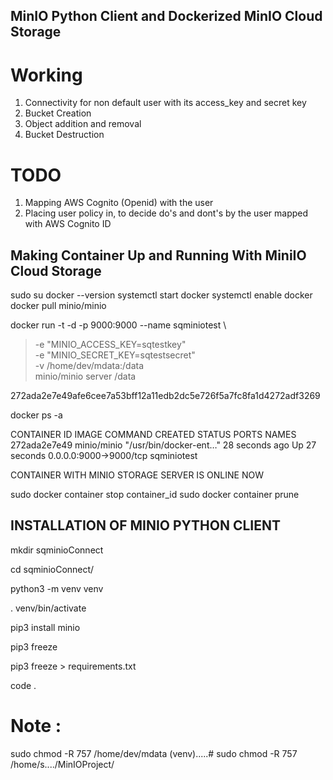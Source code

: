 ## MinIO Python Client and Dockerized MinIO Cloud Storage

# Working
1. Connectivity for non default user with its access_key and secret key
2. Bucket Creation 
3. Object addition and removal
3. Bucket Destruction

# TODO
1. Mapping AWS Cognito (Openid) with the user
2. Placing user policy in, to decide do's and dont's by the user mapped with AWS Cognito ID

## Making Container Up and Running With MiniIO Cloud Storage
sudo su
docker --version
systemctl start docker
systemctl enable docker
docker pull minio/minio

docker run -t -d -p 9000:9000 --name sqminiotest \
> -e "MINIO_ACCESS_KEY=sqtestkey" \
> -e "MINIO_SECRET_KEY=sqtestsecret" \
> -v /home/dev/mdata:/data \
> minio/minio server /data 

272ada2e7e49afe6cee7a53bff12a11edb2dc5e726f5a7fc8fa1d4272adf3269

docker ps -a

CONTAINER ID   IMAGE                           COMMAND                  CREATED          STATUS                      PORTS                    NAMES
272ada2e7e49   minio/minio                     "/usr/bin/docker-ent…"   28 seconds ago   Up 27 seconds               0.0.0.0:9000->9000/tcp   sqminiotest

CONTAINER WITH MINIO STORAGE SERVER IS ONLINE NOW 

sudo docker container stop container_id
sudo docker container prune

## INSTALLATION OF MINIO PYTHON CLIENT

mkdir sqminioConnect

cd sqminioConnect/

python3 -m venv venv

. venv/bin/activate

pip3 install minio

pip3 freeze

pip3 freeze > requirements.txt

code .

# Note :
sudo chmod -R 757 /home/dev/mdata
(venv).....# sudo chmod -R 757 /home/s..../MinIOProject/
